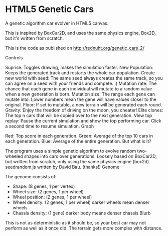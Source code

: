HTML5 Genetic Cars
==================

A genetic algorithm car evolver in HTML5 canvas.

This is inspired by BoxCar2D, and uses the same physics engine, Box2D, but it's written from scratch.

This is the code as published on http://rednuht.org/genetic_cars_2/


Controls

Suprise: Toggles drawing, makes the simulation faster.
New Population: Keeps the generated track and restarts the whole car population.
Create new world with seed: The same seed always creates the same track, so you can agree on a seed with your friends and compete. :)
Mutation rate: The chance that each gene in each individual will mutate to a random value when a new generation is born.
Mutation size: The range each gene can mutate into. Lower numbers mean the gene will have values closer to the original.
Floor: If set to mutable, a new terrain will be generated each round.
Gravity: Enjoy the freedom of driving on the moon, you cheater!
Elite clones: The top n cars that will be copied over to the next generation.
View top replay: Pause the current simulation and show the top performing car. Click a second time to resume simulation.
Graph

Red: Top score in each generation.
Green: Average of the top 10 cars in each generation.
Blue: Average of the entire generation.
But what is it?

The program uses a simple genetic algorithm to evolve random two-wheeled shapes into cars over generations. Loosely based on BoxCar2D, but written from scratch, only using the same physics engine (box2d).
seedrandom.js written by David Bau. (thanks!)
Genome

The genome consists of:
- Shape: (8 genes, 1 per vertex)
- Wheel size: (2 genes, 1 per wheel)
- Wheel position: (2 genes, 1 per wheel)
- Wheel density: (2 genes, 1 per wheel) darker wheels mean denser wheels
- Chassis density: (1 gene) darker body means denser chassis
Blurb

This is not as deterministic as it should be, so your best car may not perform as well as it once did. The terrain gets more complex with distance.

